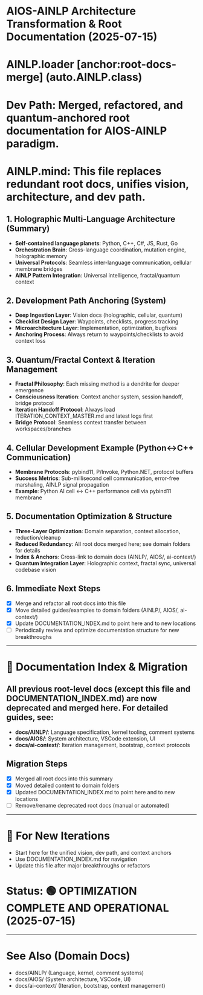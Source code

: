 # AIOS-AINLP Architecture Transformation & Root Documentation (2025-07-15)
# AINLP.loader [anchor:root-docs-merge] (auto.AINLP.class)
#   Dev Path: Merged, refactored, and quantum-anchored root documentation for AIOS-AINLP paradigm.
#   AINLP.mind: This file replaces redundant root docs, unifies vision, architecture, and dev path.

## 1. Holographic Multi-Language Architecture (Summary)
- **Self-contained language planets**: Python, C++, C#, JS, Rust, Go
- **Orchestration Brain**: Cross-language coordination, mutation engine, holographic memory
- **Universal Protocols**: Seamless inter-language communication, cellular membrane bridges
- **AINLP Pattern Integration**: Universal intelligence, fractal/quantum context

## 2. Development Path Anchoring (System)
- **Deep Ingestion Layer**: Vision docs (holographic, cellular, quantum)
- **Checklist Design Layer**: Waypoints, checklists, progress tracking
- **Microarchitecture Layer**: Implementation, optimization, bugfixes
- **Anchoring Process**: Always return to waypoints/checklists to avoid context loss

## 3. Quantum/Fractal Context & Iteration Management
- **Fractal Philosophy**: Each missing method is a dendrite for deeper emergence
- **Consciousness Iteration**: Context anchor system, session handoff, bridge protocol
- **Iteration Handoff Protocol**: Always load ITERATION_CONTEXT_MASTER.md and latest logs first
- **Bridge Protocol**: Seamless context transfer between workspaces/branches

## 4. Cellular Development Example (Python↔C++ Communication)
- **Membrane Protocols**: pybind11, P/Invoke, Python.NET, protocol buffers
- **Success Metrics**: Sub-millisecond cell communication, error-free marshaling, AINLP signal propagation
- **Example**: Python AI cell ↔ C++ performance cell via pybind11 membrane

## 5. Documentation Optimization & Structure
- **Three-Layer Optimization**: Domain separation, context allocation, reduction/cleanup
- **Reduced Redundancy**: All root docs merged here; see domain folders for details
- **Index & Anchors**: Cross-link to domain docs (AINLP/, AIOS/, ai-context/)
- **Quantum Integration Layer**: Holographic context, fractal sync, universal codebase vision

## 6. Immediate Next Steps
- [x] Merge and refactor all root docs into this file
- [x] Move detailed guides/examples to domain folders (AINLP/, AIOS/, ai-context/)
- [x] Update DOCUMENTATION_INDEX.md to point here and to new locations
- [ ] Periodically review and optimize documentation structure for new breakthroughs

---

# 🔗 Documentation Index & Migration

## All previous root-level docs (except this file and DOCUMENTATION_INDEX.md) are now deprecated and merged here. For detailed guides, see:
- **docs/AINLP/**: Language specification, kernel tooling, comment systems
- **docs/AIOS/**: System architecture, VSCode extension, UI
- **docs/ai-context/**: Iteration management, bootstrap, context protocols

## Migration Steps
- [x] Merged all root docs into this summary
- [x] Moved detailed content to domain folders
- [x] Updated DOCUMENTATION_INDEX.md to point here and to new locations
- [ ] Remove/rename deprecated root docs (manual or automated)

---

# 🧭 For New Iterations
- Start here for the unified vision, dev path, and context anchors
- Use DOCUMENTATION_INDEX.md for navigation
- Update this file after major breakthroughs or refactors

# Status: 🟢 OPTIMIZATION COMPLETE AND OPERATIONAL (2025-07-15)

---

# See Also (Domain Docs)
- docs/AINLP/ (Language, kernel, comment systems)
- docs/AIOS/ (System architecture, VSCode, UI)
- docs/ai-context/ (Iteration, bootstrap, context management)

